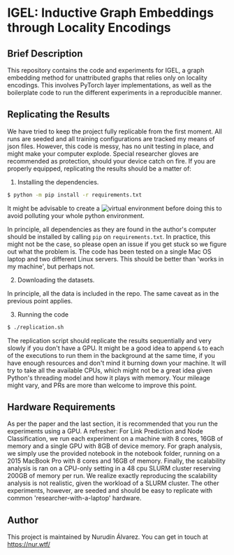 # IGEL: Inductive Graph Embeddings through Locality Encodings

## Brief Description

This repository contains the code and experiments for 
IGEL, a graph embedding method for unattributed graphs that relies only on locality encodings. This involves PyTorch layer implementations, as well
as the boilerplate code to run the different experiments in a reproducible manner. 

## Replicating the Results

We have tried to keep the project fully replicable from the first moment. All runs are seeded and all training configurations are tracked my means of json files. However, this code is messy, has no unit testing in place, and might make your computer explode. Special researcher gloves are recommended as protection, should your device catch on fire. If you are properly equipped, replicating the results should be a matter of:

1. Installing the dependencies.

```bash
$ python -m pip install -r requirements.txt
```

It might be advisable to create a ![virtual environment](https://virtualenv.pypa.io/en/latest/) before doing this to avoid polluting your whole python environment.

In principle, all dependencies as they are found in the author's computer should be installed by calling `pip` on `requirements.txt`. In practice, this might not be the case, so please open an issue if you get stuck so we figure out what the problem is. The code has been tested on a single Mac OS laptop and two different Linux servers. This should be better than 'works in my machine', but perhaps not.

2. Downloading the datasets.

In principle, all the data is included in the repo. The same caveat as in the previous point applies. 

3. Running the code

```bash
$ ./replication.sh
```

The replication script should replicate the results sequentially and very slowly if you don't have a GPU. It might be a good idea to append `&` to each of the executions to run them in the background at the same time, if you have enough resources and don't mind it burning down your machine. It will try to take all the available CPUs, which might not be a great idea given Python's threading model and how it plays with memory. Your mileage might vary, and PRs are more than welcome to improve this point.

## Hardware Requirements

As per the paper and the last section, it is recommended that you run the experiments using a GPU. A refresher: For Link Prediction and Node Classification, we run each experiment on a machine with 8 cores, 16GB of memory and a single GPU with 8GB of device memory. For graph analysis, we simply use the provided notebook in the notebook folder, running on a 2015 MacBook Pro with 8 cores and 16GB of memory. Finally, the scalability analysis is ran on a CPU-only setting in a 48 cpu SLURM cluster reserving 200GB of memory per run. We realize exactly reproducing the scalability analysis is not realistic, given the workload of a SLURM cluster. The other experiments, however, are seeded and should be easy to replicate with common 'researcher-with-a-laptop' hardware.

## Author

This project is maintained by Nurudín Álvarez. You can get in touch at https://nur.wtf/

